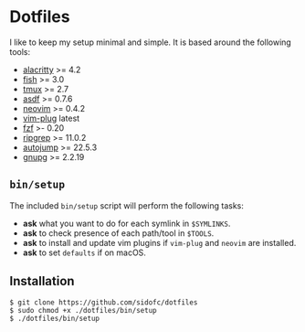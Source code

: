 # Dotfiles

I like to keep my setup minimal and simple. It is based around the
following tools:

- [alacritty](https://github.com/alacritty/alacritty) >= 4.2
- [fish](https://fishshell.com) >= 3.0
- [tmux](https://github.com/tmux/tmux/wiki) >= 2.7
- [asdf](https://asdf-vm.com) >= 0.7.6
- [neovim](https://neovim.io) >= 0.4.2
- [vim-plug](https://github.com/junegunn/vim-plug) latest
- [fzf](https://github.com/junegunn/fzf) >- 0.20
- [ripgrep](https://github.com/BurntSushi/ripgrep) >= 11.0.2
- [autojump](https://github.com/wting/autojump) >= 22.5.3
- [gnupg](https://www.gnupg.org) >= 2.2.19

## `bin/setup`

The included `bin/setup` script will perform the following tasks:

- **ask** what you want to do for each symlink in `$SYMLINKS`.
- **ask** to check presence of each path/tool in `$TOOLS`.
- **ask** to install and update vim plugins if `vim-plug` and `neovim` are installed.
- **ask** to set `defaults` if on macOS.

## Installation

    $ git clone https://github.com/sidofc/dotfiles
    $ sudo chmod +x ./dotfiles/bin/setup
    $ ./dotfiles/bin/setup
